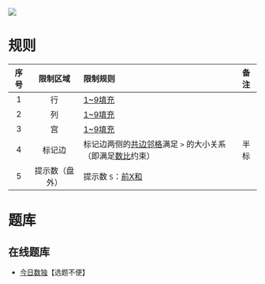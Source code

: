 ![](https://cn.sudoku.today/pic/02/xsumgreater/25507_478059.png)

# 规则

| 序号  |  限制区域   | 限制规则                                |   备注   |
|:---:|:-------:|:------------------------------------|:------:|
|  1  |    行    | [1~9填充]                             |        |
|  2  |    列    | [1~9填充]                             |        |
|  3  |    宫    | [1~9填充]                             |        |
|  4  |   标记边   | 标记边两侧的[共边邻格]满足 `>` 的大小关系（即满足[数比]约束） |   半标   |
|  5  | 提示数（盘外） | 提示数 `S`：[前X和]                       | &nbsp; | 

# 题库

## 在线题库

- [今日数独]【选题不便】

[1~9填充]: ../../../rules.md#1~9填充

[共边邻格]: ../../../rules.md#共边邻格

[数比]: ../../../rules.md#数比

[前X和]: ../../../rules.md#前X和

[今日数独]: https://cn.sudoku.today/g-hybrid-sudoku-x-sums-greater-than/
